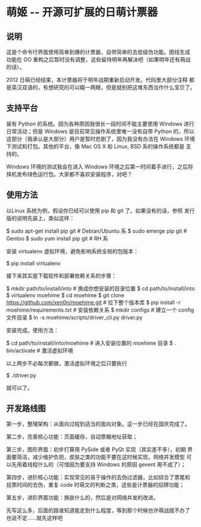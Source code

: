 # 萌姬 -- 开源可扩展的日萌计票器

## 说明

这是个命令行界面使用简单到爆的计票器，自带简单的去低级伪功能。图线生成
功能在 OO 重构之后暂时没有调整，这些留待明年再解决吧（如果明年还有萌战
的话）。

2012 日萌已经结束，本计票器将于明年战期重新启动开发。代码里大部分注释
都是英汉双语的，有想研究的可以瞄一两眼，但是就别把这堆东西当作什么宝贝了。


## 支持平台

装有 Python 的系统。因为各种原因我很长一段时间不能主要使用 Windows 进行
日常活动；但是 Windows 是目前常见操作系统里唯一没有自带 Python 的，所以
这部分（我承认是大部分）用户是暂时悲剧了，因为我没有办法在 Windows 环境
下测试和打包。其他的平台，像 Mac OS X 和 Linux, BSD 系的操作系统都是
支持的。

Windows 环境的测试我会在进入 Windows 环境之后第一时间着手进行，之后将
择机发布绿色运行包。大家都不喜欢安装程序，对吧？


## 使用方法

以Linux 系统为例，假设你已经可以使用 pip 和 git 了。如果没有的话，参照
发行版的说明先装上，类似这样：

  $ sudo apt-get install pip git  # Debian/Ubuntu 系
  $ sudo emerge pip git  # Gentoo
  $ sudo yum install pip git  # RH 系

安装 virtualenv 虚拟环境，避免影响系统全局的包版本：

  $ pip install virtualenv

接下来其实是下载软件和部署依赖关系的步骤：

  $ mkdir path/to/install/into  # 换成你想安装的目录位置
  $ cd path/to/install/into
  $ virtualenv moehime
  $ cd moehime
  $ git clone https://github.com/xen0n/moehime.git  # 拉下整个版本库
  $ pip install -r moehime/requirements.txt  # 安装依赖关系
  $ mkdir configs  # 建立一个 config 文件目录
  $ ln -s moehime/scripts/driver\_cli.py driver.py

安装完成。使用方法：

  $ cd path/to/install/into/moehime  # 进入安装位置的 moehime 目录
  $ . bin/activate  # 激活虚拟环境

以上两步不必每次都做，激活虚拟环境之后只要执行

  $ ./driver.py

就可以了。


## 开发路线图

第一步，整理架构：从面向过程到适当的面向对象。这一步已经在国庆完成了。

第二步，完善核心功能：页面缓存，自动票箱地址获取；

第三步，图形界面：初步打算用 PySide 或者 PyQt 实现（其实差不多），初期
界面要简洁，减少维护负担，皮肤之类的功能不要在这时候实现，网络并发模型
可以先用着线程什么的（可惜因为要支持 Windows 的原因 gevent 用不成了）；

第四步，进阶核心功能：实现常见的易于操作的去伪过滤器，比如综合了票尾和
投票时间的去伪，重复 code 时萌文的判断之类，这些是计票器的招牌功能；

第五步，进阶界面功能：换肤什么的，然后是对网络并发的改进。

先写这么多，后面的路谁知道能走到什么程度，等到那个时候也许萌战就不办了
也说不定……就先这样吧
